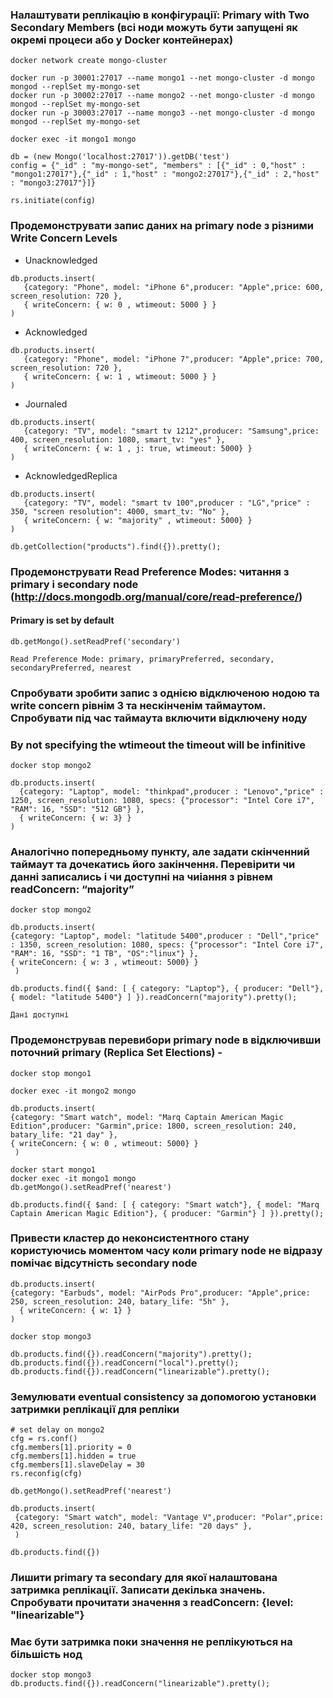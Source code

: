 ### Налаштувати реплікацію в конфігурації: Primary with Two Secondary Members (всі ноди можуть бути запущені як окремі процеси або у Docker контейнерах)

```shell
docker network create mongo-cluster

docker run -p 30001:27017 --name mongo1 --net mongo-cluster -d mongo mongod --replSet my-mongo-set
docker run -p 30002:27017 --name mongo2 --net mongo-cluster -d mongo mongod --replSet my-mongo-set
docker run -p 30003:27017 --name mongo3 --net mongo-cluster -d mongo mongod --replSet my-mongo-set

docker exec -it mongo1 mongo

db = (new Mongo('localhost:27017')).getDB('test')
config = {"_id" : "my-mongo-set", "members" : [{"_id" : 0,"host" : "mongo1:27017"},{"_id" : 1,"host" : "mongo2:27017"},{"_id" : 2,"host" : "mongo3:27017"}]}

rs.initiate(config)
```

### Продемонструвати запис даних на primary node з різними Write Concern Levels

* Unacknowledged

```shell
db.products.insert(
   {category: "Phone", model: "iPhone 6",producer: "Apple",price: 600, screen_resolution: 720 },
   { writeConcern: { w: 0 , wtimeout: 5000 } }
)
```

* Acknowledged

```shell
db.products.insert(
   {category: "Phone", model: "iPhone 7",producer: "Apple",price: 700, screen_resolution: 720 },	
   { writeConcern: { w: 1 , wtimeout: 5000 } }
)
```

* Journaled

```shell
db.products.insert(
   {category: "TV", model: "smart tv 1212",producer: "Samsung",price: 400, screen_resolution: 1080, smart_tv: "yes" },
   { writeConcern: { w: 1 , j: true, wtimeout: 5000} }
)
```

* AcknowledgedReplica
```shell
db.products.insert(
   {category: "TV", model: "smart tv 100",producer : "LG","price" : 350, "screen resolution": 4000, smart_tv: "No" },
   { writeConcern: { w: "majority" , wtimeout: 5000} }
)
```

```shell
db.getCollection("products").find({}).pretty();
```

### Продемонструвати Read Preference Modes: читання з primary і secondary node (http://docs.mongodb.org/manual/core/read-preference/)
#### Primary is set by default 
```shell
db.getMongo().setReadPref('secondary')
```

```shell
Read Preference Mode: primary, primaryPreferred, secondary, secondaryPreferred, nearest
```

### Спробувати зробити запис з однією відключеною нодою та write concern рівнім 3 та нескінченім таймаутом. Спробувати під час таймаута включити відключену ноду 
### By not specifying the wtimeout the timeout will be infinitive 
```shell
docker stop mongo2
```

```shell
db.products.insert(
  {category: "Laptop", model: "thinkpad",producer : "Lenovo","price" : 1250, screen_resolution: 1080, specs: {"processor": "Intel Core i7", "RAM": 16, "SSD": "512 GB"} },
  { writeConcern: { w: 3} }
)
```

### Аналогічно попередньому пункту, але задати скінченний таймаут та дочекатись його закінчення. Перевірити чи данні записались і чи доступні на чиіання з рівнем readConcern: “majority”
```shell
docker stop mongo2
```
```shell
db.products.insert(
{category: "Laptop", model: "latitude 5400",producer : "Dell","price" : 1350, screen_resolution: 1080, specs: {"processor": "Intel Core i7", "RAM": 16, "SSD": "1 TB", "OS":"linux"} },
{ writeConcern: { w: 3 , wtimeout: 5000} }
 )
```

```shell
db.products.find({ $and: [ { category: "Laptop"}, { producer: "Dell"}, { model: "latitude 5400"} ] }).readConcern("majority").pretty();
```
```shell
Дані доступні
```

### Продемонстрував перевибори primary node в відключивши поточний primary (Replica Set Elections) - 

```shell
docker stop mongo1
```

```shell
docker exec -it mongo2 mongo

db.products.insert(
{category: "Smart watch", model: "Marq Captain American Magic Edition",producer: "Garmin",price: 1800, screen_resolution: 240, batary_life: "21 day" },
{ writeConcern: { w: 0 , wtimeout: 5000} }
 )
```

```shell
docker start mongo1
docker exec -it mongo1 mongo
db.getMongo().setReadPref('nearest')

db.products.find({ $and: [ { category: "Smart watch"}, { model: "Marq Captain American Magic Edition"}, { producer: "Garmin"} ] }).pretty();

```

### Привести кластер до неконсистентного стану користуючись моментом часу коли primary node не відразу помічає відсутність secondary node 


```shell
db.products.insert(
{category: "Earbuds", model: "AirPods Pro",producer: "Apple",price: 250, screen_resolution: 240, batary_life: "5h" },
  { writeConcern: { w: 1} }
)
```

```shell
docker stop mongo3
```

```shell
db.products.find({}).readConcern("majority").pretty();
db.products.find({}).readConcern("local").pretty();
db.products.find({}).readConcern("linearizable").pretty();
```


### Земулювати eventual consistency за допомогою установки затримки реплікації для репліки 

```shell
# set delay on mongo2 
cfg = rs.conf()
cfg.members[1].priority = 0
cfg.members[1].hidden = true
cfg.members[1].slaveDelay = 30
rs.reconfig(cfg)

db.getMongo().setReadPref('nearest')

db.products.insert(
 {category: "Smart watch", model: "Vantage V",producer: "Polar",price: 420, screen_resolution: 240, batary_life: "20 days" },
 )
   
db.products.find({})
```


### Лишити primary та secondary для якої налаштована затримка реплікації. Записати декілька значень. Спробувати прочитати значення з readConcern: {level: "linearizable"}
### Має бути затримка поки значення не реплікуються на більшість нод

```shell
docker stop mongo3
db.products.find({}).readConcern("linearizable").pretty();
```